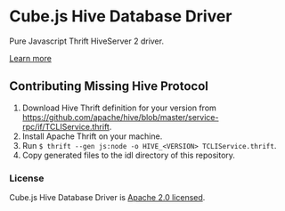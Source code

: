 # Cube.js Hive Database Driver

Pure Javascript Thrift HiveServer 2 driver.

[Learn more](https://github.com/cube-js/cube.js#getting-started)

## Contributing Missing Hive Protocol

1. Download Hive Thrift definition for your version from https://github.com/apache/hive/blob/master/service-rpc/if/TCLIService.thrift.
2. Install Apache Thrift on your machine.
3. Run `$ thrift --gen js:node -o HIVE_<VERSION> TCLIService.thrift`.
4. Copy generated files to the idl directory of this repository.

### License

Cube.js Hive Database Driver is [Apache 2.0 licensed](./LICENSE).